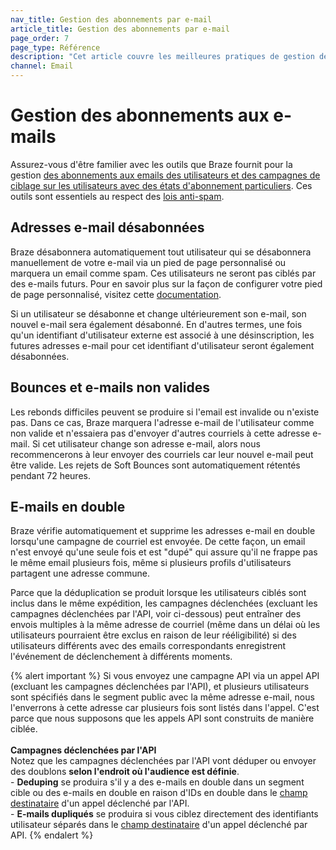 ```yaml
---
nav_title: Gestion des abonnements par e-mail
article_title: Gestion des abonnements par e-mail
page_order: 7
page_type: Référence
description: "Cet article couvre les meilleures pratiques de gestion des abonnements aux e-mails, tels que la désinscription, l'invalidité ou les courriels en double."
channel: Email
---
```

   
# Gestion des abonnements aux e-mails

Assurez-vous d'être familier avec les outils que Braze fournit pour la gestion [des abonnements aux emails des utilisateurs et des campagnes de ciblage sur les utilisateurs avec des états d'abonnement particuliers][22]. Ces outils sont essentiels au respect des [lois anti-spam][23].

## Adresses e-mail désabonnées

Braze désabonnera automatiquement tout utilisateur qui se désabonnera manuellement de votre e-mail via un pied de page personnalisé ou marquera un email comme spam. Ces utilisateurs ne seront pas ciblés par des e-mails futurs. Pour en savoir plus sur la façon de configurer votre pied de page personnalisé, visitez cette [documentation]({{site.baseurl}}/user_guide/message_building_by_channel/email/managing_user_subscriptions/#changing-email-subscriptions).

Si un utilisateur se désabonne et change ultérieurement son e-mail, son nouvel e-mail sera également désabonné. En d'autres termes, une fois qu'un identifiant d'utilisateur externe est associé à une désinscription, les futures adresses e-mail pour cet identifiant d'utilisateur seront également désabonnées.

## Bounces et e-mails non valides

Les rebonds difficiles peuvent se produire si l'email est invalide ou n'existe pas. Dans ce cas, Braze marquera l'adresse e-mail de l'utilisateur comme non valide et n'essaiera pas d'envoyer d'autres courriels à cette adresse e-mail. Si cet utilisateur change son adresse e-mail, alors nous recommencerons à leur envoyer des courriels car leur nouvel e-mail peut être valide. Les rejets de Soft Bounces sont automatiquement rétentés pendant 72 heures.

## E-mails en double

Braze vérifie automatiquement et supprime les adresses e-mail en double lorsqu'une campagne de courriel est envoyée. De cette façon, un email n'est envoyé qu'une seule fois et est "dupé" qui assure qu'il ne frappe pas le même email plusieurs fois, même si plusieurs profils d'utilisateurs partagent une adresse commune.

Parce que la déduplication se produit lorsque les utilisateurs ciblés sont inclus dans le même expédition, les campagnes déclenchées (excluant les campagnes déclenchées par l'API, voir ci-dessous) peut entraîner des envois multiples à la même adresse de courriel (même dans un délai où les utilisateurs pourraient être exclus en raison de leur rééligibilité) si des utilisateurs différents avec des emails correspondants enregistrent l'événement de déclenchement à différents moments.

{% alert important %}
Si vous envoyez une campagne API via un appel API (excluant les campagnes déclenchées par l'API), et plusieurs utilisateurs sont spécifiés dans le segment public avec la même adresse e-mail, nous l'enverrons à cette adresse car plusieurs fois sont listés dans l'appel. C'est parce que nous supposons que les appels API sont construits de manière ciblée. <br><br> __Campagnes déclenchées par l'API__<br> Notez que les campagnes déclenchées par l'API vont déduper ou envoyer des doublons __selon l'endroit où l'audience est définie__. <br>- __Deduping__ se produira s'il y a des e-mails en double dans un segment cible ou des e-mails en double en raison d'IDs en double dans le [champ destinataire]({{site.baseurl}}/api/endpoints/messaging/send_messages/post_send_triggered_campaigns/) d'un appel déclenché par l'API. <br>- __E-mails dupliqués__ se produira si vous ciblez directement des identifiants utilisateur séparés dans le [champ destinataire]({{site.baseurl}}/api/endpoints/messaging/send_messages/post_send_triggered_campaigns/) d'un appel déclenché par API.
{% endalert %}

[22]: {{site.baseurl}}/user_guide/message_building_by_channel/email/managing_user_subscriptions/#managing-user-subscriptions
[23]: {{site.baseurl}}/help/best_practices/spam_regulations/#spam-regulations
